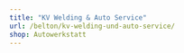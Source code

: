 ```yaml
---
title: "KV Welding & Auto Service"
url: /belton/kv-welding-und-auto-service/
shop: Autowerkstatt
---
```

